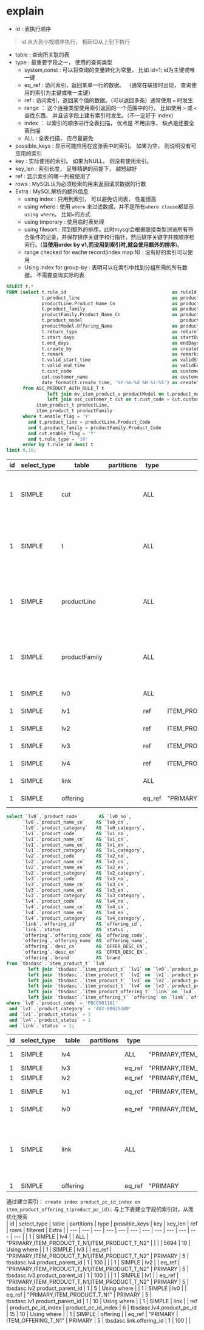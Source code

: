 # explain 

- id : 表执行顺序
> id 从大到小按顺序执行， 相同ID从上到下执行
- table : 查询所关联的表
- type : 最重要字段之一， 使用的查询类型
  - system,const : 可以将查询的变量转化为常量， 比如 id=1; id为主键或唯一键
  - eq_ref : 访问索引，返回某单一行的数据。 （通常在联接时出现， 查询使用的索引为主键或唯一主键）
  - ref : 访问索引，返回某个值的数据。（可以返回多条）通常使用 ```=``` 时发生
  - range ： 这个连接类型使用索引返回的一个范围中的行， 比如使用 ```>``` 或 ```<``` 查找东西， 并且该字段上建有索引时发生。（不一定好于 index）
  - index ： 以索引的顺序进行全表扫描， 优点是 不用排序， 缺点是还要全表扫描
  - ALL : 全表扫描， 应尽量避免
- possible_keys : 显示可能应用在这张表中的索引。 如果为空， 则说明没有可应用的索引
- key : 实际使用的索引。 如果为NULL， 则没有使用索引。
- key_len : 索引长度， 足够精确的前提下， 越短越好
- ref : 显示索引的哪一列被使用了
- rows : MySQL认为必须检索的用来返回请求数据的行数
- Extra : MySQL解析的额外信息
  - using index : 只用到索引， 可以避免访问表， 性能很高
  - using where : 使用 ```where``` 来过滤数据，并不是所有```where clause```都显示```using where```。 比如```=```的方式
  - using tmporary : 使用临时表处理
  - using filesort : 用到额外的排序。此时mysql会根据联接类型浏览所有符合条件的记录，并保存排序关键字和行指针，然后排序关键字并按顺序检索行。(**当使用order by v1,而没用到索引时,就会使用额外的排序**)。
  - range checked for eache record(index map:N) : 没有好的索引可以使用
  - Using index for group-by : 表明可以在索引中找到分组所需的所有数据， 不需要查询实际的表


``` SQL
SELECT t.*
FROM (select t.rule_id                                       as ruleId,
             t.product_line                                  as productLineCode,
             productLine.Product_Name_Cn                     as productLineName,
             t.product_family                                as productFamilyCode,
             productFamily.Product_Name_Cn                   as productFamilyName,
             t.product_model                                    productModelCode,
             productModel.Offering_Name                      as productModelName,
             t.return_type                                   as returnType,
             t.start_days                                    as startDays,
             t.end_days                                      as endDays,
             t.create_by                                     as createBy,
             t.remark                                        as remarks,
             t.valid_start_time                              as validStartTime,
             t.valid_end_time                                as validEndTime,
             t.cust_code                                     as customerCode,
             cut.customer_name                               as customerName,
             date_format(t.create_time, '%Y-%m-%d %H:%i:%S') as createTime
      from ASC_PRODUCT_AUTH_RULE_T t
               left join mv_item_product_v productModel on t.product_model = productModel.offering_code
               left join asc_customer_t cut on t.cust_code = cut.customer_bg_code,
           item_product_t productLine,
           item_product_t productFamily
      where t.enable_flag = 'Y'
        and t.product_line = productLine.Product_Code
        and t.product_family = productFamily.Product_Code
        and cut.enable_flag = 'Y'
        and t.rule_type = '10'
      order by t.rule_id desc) t
limit 0,10;
```  
| id | select_type | table | partitions | type | possible_keys | key | key_len | ref | rows | filtered | Extra |
| --- | --- | --- | --- | --- | --- | --- | --- | --- | --- | --- | --- | 
 | 1 | SIMPLE | cut |  | ALL |  |  |  |  | 8 | 12.5 | Using where; Using temporary; Using filesort | 
 | 1 | SIMPLE | t |  | ALL |  |  |  |  | 476 | 0.21 | Using where; Using join buffer (Block Nested Loop) | 
 | 1 | SIMPLE | productLine |  | ALL |  |  |  |  | 5694 | 10 | Using where; Using join buffer (Block Nested Loop) | 
 | 1 | SIMPLE | productFamily |  | ALL |  |  |  |  | 5694 | 10 | Using where; Using join buffer (Block Nested Loop) | 
 | 1 | SIMPLE | lv0 |  | ALL |  |  |  |  | 5694 | 100 | Using where | 
 | 1 | SIMPLE | lv1 |  | ref | ITEM_PRODUCT_T_N2,ITEM_PRODUCT_T_N2 | 6 | tbsdasc.lv0.product_pc_id | 5 | 100 | Using where | 
 | 1 | SIMPLE | lv2 |  | ref | ITEM_PRODUCT_T_N2,ITEM_PRODUCT_T_N2 | 6 | tbsdasc.lv1.product_pc_id | 5 | 100 | Using index | 
 | 1 | SIMPLE | lv3 |  | ref | ITEM_PRODUCT_T_N2,ITEM_PRODUCT_T_N2 | 6 | tbsdasc.lv2.product_pc_id | 5 | 100 | Using index | 
 | 1 | SIMPLE | lv4 |  | ref | ITEM_PRODUCT_T_N2,ITEM_PRODUCT_T_N2 | 6 | tbsdasc.lv3.product_pc_id | 5 | 100 | Using where | 
 | 1 | SIMPLE | link |  | ALL |  |  |  |  | 66185 | 100 | Using where | 
 | 1 | SIMPLE | offering |  | eq_ref | "PRIMARY,ITEM_OFFERING_T_N1" | PRIMARY | 5 | tbsdasc.link.offering_id | 1 | 100 | Using where |   
 
 ``` SQL
 select `lv0`.`product_code`       AS `lv0_no`,
       `lv0`.`product_name_cn`    AS `lv0_cn`,
       `lv0`.`product_category`   AS `lv0_category`,
       `lv1`.`product_code`       AS `lv1_no`,
       `lv1`.`product_name_cn`    AS `lv1_cn`,
       `lv1`.`product_name_en`    AS `lv1_en`,
       `lv1`.`product_category`   AS `lv1_category`,
       `lv2`.`product_code`       AS `lv2_no`,
       `lv2`.`product_name_cn`    AS `lv2_cn`,
       `lv2`.`product_name_en`    AS `lv2_en`,
       `lv2`.`product_category`   AS `lv2_category`,
       `lv3`.`product_code`       AS `lv3_no`,
       `lv3`.`product_name_cn`    AS `lv3_cn`,
       `lv3`.`product_name_en`    AS `lv3_en`,
       `lv3`.`product_category`   AS `lv3_category`,
       `lv4`.`product_code`       AS `lv4_no`,
       `lv4`.`product_name_cn`    AS `lv4_cn`,
       `lv4`.`product_name_en`    AS `lv4_en`,
       `lv4`.`product_category`   AS `lv4_category`,
       `link`.`offering_id`       AS `offering_id`,
       `link`.`status`            AS `status`,
       `offering`.`offering_code` AS `offering_code`,
       `offering`.`offering_name` AS `offering_name`,
       `offering`.`desc_cn`       AS `OFFER_DESC_CN`,
       `offering`.`desc_en`       AS `OFFER_DESC_EN`,
       `offering`.`brand`         AS `brand`
from `tbsdasc`.`item_product_t` `lv0`
         left join `tbsdasc`.`item_product_t` `lv1` on `lv0`.`product_pc_id` = `lv1`.`product_parent_id`
         left join `tbsdasc`.`item_product_t` `lv2` on `lv1`.`product_pc_id` = `lv2`.`product_parent_id`
         left join `tbsdasc`.`item_product_t` `lv3` on `lv2`.`product_pc_id` = `lv3`.`product_parent_id`
         left join `tbsdasc`.`item_product_t` `lv4` on `lv3`.`product_pc_id` = `lv4`.`product_parent_id`
         left join `tbsdasc`.`item_product_offering_t` `link` on `lv4`.`product_pc_id` = `link`.`product_pc_id`
         left join `tbsdasc`.`item_offering_t` `offering` on `link`.`offering_id` = `offering`.`offering_id`
where `lv0`.`product_code` = 'PDCG901161'
  and `lv1`.`product_category` = '402-00025349'
  and `lv1`.`product_status` = 1
  and `lv4`.`product_status` = 1
  and `link`.`status` = 1;
 ```  
| id | select_type | table | partitions | type | possible_keys | key | key_len | ref | rows | filtered | Extra |
| --- | --- | --- | --- | --- | --- | --- | --- | --- | --- | --- | --- | 
 | 1 | SIMPLE | lv4 |  | ALL | "PRIMARY,ITEM_PRODUCT_T_N1,ITEM_PRODUCT_T_N2" |  |  |  | 5694 | 10 | Using where | 
 | 1 | SIMPLE | lv3 |  | eq_ref | "PRIMARY,ITEM_PRODUCT_T_N1,ITEM_PRODUCT_T_N2" | PRIMARY | 5 | tbsdasc.lv4.product_parent_id | 1 | 100 |  | 
 | 1 | SIMPLE | lv2 |  | eq_ref | "PRIMARY,ITEM_PRODUCT_T_N1,ITEM_PRODUCT_T_N2" | PRIMARY | 5 | tbsdasc.lv3.product_parent_id | 1 | 100 |  | 
 | 1 | SIMPLE | lv1 |  | eq_ref | "PRIMARY,ITEM_PRODUCT_T_N1,ITEM_PRODUCT_T_N2" | PRIMARY | 5 | tbsdasc.lv2.product_parent_id | 1 | 5 | Using where | 
 | 1 | SIMPLE | lv0 |  | eq_ref | "PRIMARY,ITEM_PRODUCT_T_N1" | PRIMARY | 5 | tbsdasc.lv1.product_parent_id | 1 | 10 | Using where | 
 | 1 | SIMPLE | link |  | ALL |  |  |  |  | 66185 | 1 | Using where; Using join buffer (Block Nested Loop) | 
 | 1 | SIMPLE | offering |  | eq_ref | "PRIMARY | ITEM_OFFERING_T_N1" | PRIMARY | 5 | tbsdasc.link.offering_id | 1 | 100 |  | 


通过建立索引：
``` create index product_pc_id_index on item_product_offering_t(product_pc_id); ```
与上下表建立字段的索引对，从而优化搜索  
| id | select_type | table | partitions | type | possible_keys | key | key_len | ref | rows | filtered | Extra |
| --- | --- | --- | --- | --- | --- | --- | --- | --- | --- | --- | --- | 
 | 1 | SIMPLE | lv4 |  | ALL | "PRIMARY,ITEM_PRODUCT_T_N1,ITEM_PRODUCT_T_N2" |  |  |  | 5694 | 10 | Using where | 
 | 1 | SIMPLE | lv3 |  | eq_ref | "PRIMARY,ITEM_PRODUCT_T_N1,ITEM_PRODUCT_T_N2" | PRIMARY | 5 | tbsdasc.lv4.product_parent_id | 1 | 100 |  | 
 | 1 | SIMPLE | lv2 |  | eq_ref | "PRIMARY,ITEM_PRODUCT_T_N1,ITEM_PRODUCT_T_N2" | PRIMARY | 5 | tbsdasc.lv3.product_parent_id | 1 | 100 |  | 
 | 1 | SIMPLE | lv1 |  | eq_ref | "PRIMARY,ITEM_PRODUCT_T_N1,ITEM_PRODUCT_T_N2" | PRIMARY | 5 | tbsdasc.lv2.product_parent_id | 1 | 5 | Using where | 
 | 1 | SIMPLE | lv0 |  | eq_ref | "PRIMARY,ITEM_PRODUCT_T_N1" | PRIMARY | 5 | tbsdasc.lv1.product_parent_id | 1 | 10 | Using where | 
 | 1 | SIMPLE | link |  | ref | product_pc_id_index | product_pc_id_index | 6 | tbsdasc.lv4.product_pc_id | 15 | 10 | Using where | 
 | 1 | SIMPLE | offering |  | eq_ref | "PRIMARY | ITEM_OFFERING_T_N1" | PRIMARY | 5 | tbsdasc.link.offering_id | 1 | 100 |  | 
